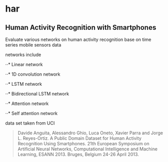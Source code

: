 # har
Human Activity Recognition with Smartphones
---

Evaluate various networks on human activity recognition base on time series mobile sensors data

networks include

⋅⋅* Linear network

⋅⋅* 1D convolution network

⋅⋅* LSTM network

⋅⋅* Bidirectional LSTM network

⋅⋅* Attention network

⋅⋅* Self attention network

data set taken from UCI

> Davide Anguita, Alessandro Ghio, Luca Oneto, Xavier Parra and Jorge L. Reyes-Ortiz. A Public Domain Dataset for Human Activity Recognition Using Smartphones. 21th European Symposium on Artificial Neural Networks, Computational Intelligence and Machine Learning, ESANN 2013. Bruges, Belgium 24-26 April 2013.
